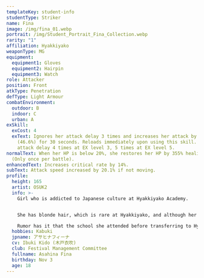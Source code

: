 ```yaml
---
templateKey: student-info
studentType: Striker
name: Fina
image: /img/fina_01.webp
portrait: /img/Student_Portrait_Fina_Collection.webp
rarity: "1"
affiliation: Hyakkiyako
weaponType: MG
equipment:
  equipment1: Gloves
  equipment2: Hairpin
  equipment3: Watch
role: Attacker
position: Front
atkType: Penetration
defType: Light Armour
combatEnvironment:
  outdoor: B
  indoor: C
  urban: A
exSkill:
  exCost: 4
  exText: Ignores her attack delay 3 times and increases her attack by 29.1%
    (46.6%) for 30 seconds. Reloads immediately upon using this skill. Ignores
    attack delay 4 times at EX level 3, 5 times at EX level 5.
normalText: When her HP is below 20%, she restores her HP by 355% healing power
  (Only once per battle).
enhancedText: Increases critical rate by 14%.
subText: Attack speed increased by 20.1% if not moving.
profile:
  height: 165
  artist: OSUK2
  info: >-
    Girl who is addicted to Japanese culture at Hyakkiyako Academy.


    She has blonde hair, which is rare at Hyakkiyako, and although her Japanese is inexperienced, her energetic and positive personality makes her easy to get along with everyone.

    Rumor has it that the school she attended before transferring to Hyakkiyako was an incredibly prestigious school in the West.
  hobbies: Kabuki
  jpname: アサヒナフィーナ
  cv: Ibuki Kido (木戸衣吹)
  club: Festival Management Committee
  fullname: Asahina Fina
  birthday: Nov 3
  age: 18
---
```


